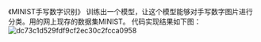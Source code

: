 《MINIST手写数字识别》
训练出一个模型，让这个模型能够对手写数字图片进行分类。用的网上现存的数据集MINIST。
代码实现结果如下图：
![dc73c1d529fdf9cf2ec30c2fcca0958](https://user-images.githubusercontent.com/44082531/164037377-366b7772-4fa8-4cc8-b949-8009e263cc7c.png)
